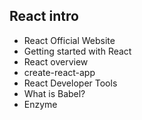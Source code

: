 ## React intro
* React Official Website
* Getting started with React
* React overview
* create-react-app
* React Developer Tools
* What is Babel?
* Enzyme